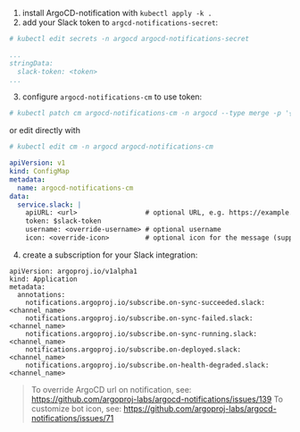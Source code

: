 1. install ArgoCD-notification with `kubectl apply -k .`
2. add your Slack token to `argcd-notifications-secret`:
```yaml
# kubectl edit secrets -n argocd argocd-notifications-secret

...
stringData:
  slack-token: <token>
...
```
3. configure `argocd-notifications-cm` to use token:
```bash
# kubectl patch cm argocd-notifications-cm -n argocd --type merge -p '{"data": {"service.slack": "{ token: $slack-token }" }}'
```
or edit directly with
```bash
# kubectl edit cm -n argocd argocd-notifications-cm
```
```yaml
apiVersion: v1
kind: ConfigMap
metadata:
  name: argocd-notifications-cm
data:
  service.slack: |
    apiURL: <url>                 # optional URL, e.g. https://example.com/api
    token: $slack-token
    username: <override-username> # optional username
    icon: <override-icon>         # optional icon for the message (supports both emoji and url notation)
```
4. create a subscription for your Slack integration:
```
apiVersion: argoproj.io/v1alpha1
kind: Application
metadata:
  annotations:
    notifications.argoproj.io/subscribe.on-sync-succeeded.slack: <channel_name>
    notifications.argoproj.io/subscribe.on-sync-failed.slack: <channel_name>
    notifications.argoproj.io/subscribe.on-sync-running.slack: <channel_name>
    notifications.argoproj.io/subscribe.on-deployed.slack: <channel_name>
    notifications.argoproj.io/subscribe.on-health-degraded.slack: <channel_name>
```

> To override ArgoCD url on notification, see: https://github.com/argoproj-labs/argocd-notifications/issues/139
> To customize bot icon, see: https://github.com/argoproj-labs/argocd-notifications/issues/71
